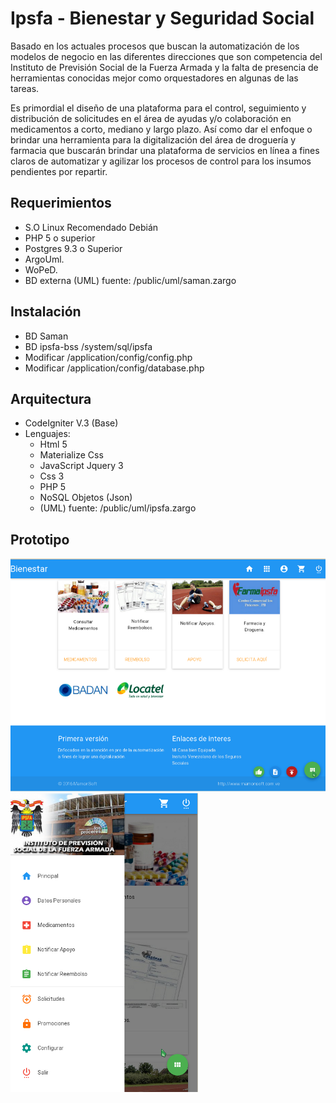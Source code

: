 # Ipsfa - Bienestar y Seguridad Social
Basado en los actuales procesos que buscan la automatización de los modelos de negocio en las diferentes direcciones que son competencia del Instituto de Previsión Social de la Fuerza Armada y la falta de presencia de herramientas conocidas mejor como orquestadores en algunas de las tareas.

Es primordial el diseño de una plataforma para el control, seguimiento y distribución de solicitudes en el área de ayudas y/o colaboración en medicamentos a corto, mediano y largo plazo. Así como dar el enfoque o brindar una herramienta para la digitalización del área de droguería y farmacia que buscarán brindar una plataforma de servicios en línea a fines claros de automatizar y agilizar los procesos de control para los insumos pendientes por repartir.

## Requerimientos
  - S.O Linux Recomendado Debián
  - PHP 5 o superior
  - Postgres 9.3 o Superior
  - ArgoUml.
  - WoPeD.
  - BD externa (UML) fuente: /public/uml/saman.zargo
## Instalación
  - BD Saman 
  - BD ipsfa-bss /system/sql/ipsfa
  - Modificar /application/config/config.php
  - Modificar /application/config/database.php
  
## Arquitectura
  - CodeIgniter V.3 (Base)
  - Lenguajes:
    - Html 5   
    - Materialize Css
    - JavaScript Jquery 3
    - Css 3
    - PHP 5
    - NoSQL Objetos (Json)
    - (UML) fuente: /public/uml/ipsfa.zargo
  
## Prototipo

![Screenshot](public/img/doc/medium.png)
![Screenshot](public/img/doc/small.png)

